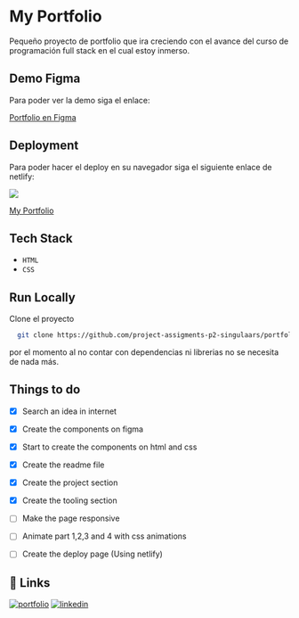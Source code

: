 # My Portfolio

Pequeño proyecto de portfolio que ira creciendo con el avance del curso de programación full stack en el cual estoy inmerso.


## Demo Figma

Para poder ver la demo siga el enlace:

[Portfolio en Figma](https://www.figma.com/file/P6BOUSy9VtRP5EfHGHVrgh/Figma-basics?type=design&node-id=1669-162202&mode=design&t=hhMlXceKHs3QNpD6-0)


## Deployment

Para poder hacer el deploy en su navegador siga el siguiente enlace de netlify:



![](https://cdn.icon-icons.com/icons2/2699/PNG/512/netlify_logo_icon_169924.png)


[My Portfolio](https://loginandacces.netlify.app/)

## Tech Stack

- `HTML`
- `CSS`



## Run Locally

Clone el proyecto

```bash
  git clone https://github.com/project-assigments-p2-singulaars/portfolio-MegaDraconius.git
```
por el momento al no contar con dependencias ni librerias no se necesita de nada más.

## Things to do

- [x] Search an idea in internet
- [x] Create the components on figma
- [x] Start to create the components on html and css
- [x] Create the readme file
- [x] Create the project section
- [x] Create the tooling section
- [ ] Make the page responsive
- [ ] Animate part 1,2,3 and 4 with css animations
- [ ] Create the deploy page (Using netlify)


## 🔗 Links
[![portfolio](https://img.shields.io/badge/my_portfolio-000?style=for-the-badge&logo=ko-fi&logoColor=white)](https://github.com/project-assigments-p2-singulaars/portfolio-MegaDraconius.git)
[![linkedin](https://img.shields.io/badge/linkedin-0A66C2?style=for-the-badge&logo=linkedin&logoColor=white)](https://es.linkedin.com/in/jorge-ivan-vallejos-cardozo-b37296182)

